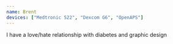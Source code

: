 ```yaml
---
name: Brent
devices: ["Medtronic 522", "Dexcom G6", "OpenAPS"]
---
```

I have a love/hate relationship with diabetes and graphic design
